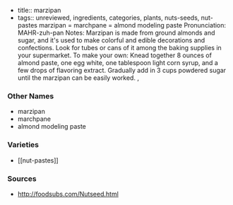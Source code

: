 - title:: marzipan
- tags:: unreviewed, ingredients, categories, plants, nuts-seeds, nut-pastes
marzipan = marchpane = almond modeling paste Pronunciation: MAHR-zuh-pan Notes: Marzipan is made from ground almonds and sugar, and it's used to make colorful and edible decorations and confections. Look for tubes or cans of it among the baking supplies in your supermarket. To make your own: Knead together 8 ounces of almond paste, one egg white, one tablespoon light corn syrup, and a few drops of flavoring extract. Gradually add in 3 cups powdered sugar until the marzipan can be easily worked. ,

### Other Names

* marzipan
* marchpane
* almond modeling paste

### Varieties

* [[nut-pastes]]

### Sources
* http://foodsubs.com/Nutseed.html
